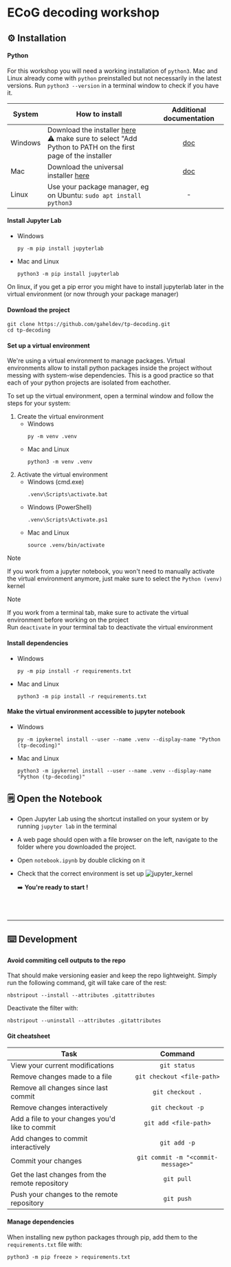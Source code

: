 # ECoG decoding workshop

## ⚙️ Installation

#### Python

For this workshop you will need a working installation of `python3`.
Mac and Linux already come with `python` preinstalled but not necessarily in the latest versions. Run `python3 --version` in a terminal window to check if you have it.

| System | How to install | Additional documentation |
| ---   |  --- | :---: |
| Windows | Download the installer [here](https://www.python.org/ftp/python/3.12.2/python-3.12.2-amd64.exe) <br/> ⚠️ make sure to select "Add Python to PATH on the first page of the installer| [doc](https://docs.python.org/3/using/windows.html) |
| Mac | Download the universal installer [here](https://www.python.org/ftp/python/3.12.2/python-3.12.2-macos11.pkg) | [doc](https://docs.python.org/3/using/mac.html) |
| Linux | Use your package manager, eg on Ubuntu: `sudo apt install python3` | - |


#### Install Jupyter Lab

   + Windows
     ```
     py -m pip install jupyterlab
     ```
   + Mac and Linux
     ```
     python3 -m pip install jupyterlab
     ```

   On linux, if you get a pip error you might have to install jupyterlab later in the virtual environment (or now through your package manager)
          
#### Download the project

```
git clone https://github.com/gaheldev/tp-decoding.git
cd tp-decoding
```


#### Set up a virtual environment

We're using a virtual environment to manage packages. Virtual environments allow to install python packages inside the project without messing with system-wise dependencies.
This is a good practice so that each of your python projects are isolated from eachother.

To set up the virtual environment, open a terminal window and follow the steps for your system:

1. Create the virtual environment
   + Windows
      ```
      py -m venv .venv
      ```
   + Mac and Linux
     ```
     python3 -m venv .venv
     ```
2. Activate the virtual environment
   + Windows (cmd.exe)
      ```
     .venv\Scripts\activate.bat
      ```
   + Windows (PowerShell)
      ```
     .venv\Scripts\Activate.ps1
      ```
   + Mac and Linux
     ```
     source .venv/bin/activate 
     ```

     
> [!NOTE]
> If you work from a jupyter notebook, you won't need to manually activate the virtual environment anymore, just make sure to select the `Python (venv)` kernel

> [!NOTE]
> If you work from a terminal tab, make sure to activate the virtual environment before working on the project <br/>
> Run `deactivate` in your terminal tab to deactivate the virtual environment

#### Install dependencies

   + Windows
     ```
     py -m pip install -r requirements.txt
     ```
   + Mac and Linux
     ```
     python3 -m pip install -r requirements.txt
     ```

#### Make the virtual environment accessible to jupyter notebook

   + Windows
     ```
     py -m ipykernel install --user --name .venv --display-name "Python (tp-decoding)"
     ```
   + Mac and Linux
     ```
     python3 -m ipykernel install --user --name .venv --display-name "Python (tp-decoding)"
     ```

## 🗒️ Open the Notebook

+ Open Jupyter Lab using the shortcut installed on your system or by running `jupyter lab` in the terminal
+ A web page should open with a file browser on the left, navigate to the folder where you downloaded the project.
+ Open `notebook.ipynb` by double clicking on it
+ Check that the correct environment is set up
  ![jupyter_kernel](https://github.com/gaheldev/tp-decoding/assets/78329601/9fb9795b-1591-49a4-a021-3b15149ae07e)

   ➡️ **You're ready to start !**

<br> <br/>

---
## ⌨️ Development

#### Avoid commiting cell outputs to the repo

That should make versioning easier and keep the repo lightweight.
Simply run the following command, git will take care of the rest:
```
nbstripout --install --attributes .gitattributes
```

Deactivate the filter with:
```
nbstripout --uninstall --attributes .gitattributes
```

#### Git cheatsheet

| Task | Command |
| --- | :---: |
| View your current modifications | `git status` |
| Remove changes made to a file | `git checkout <file-path>` |
| Remove all changes since last commit | `git checkout .` |
| Remove changes interactively | `git checkout -p` |
| Add a file to your changes you'd like to commit | `git add <file-path>` |
| Add changes to commit interactively | `git add -p` |
| Commit your changes | `git commit -m "<commit-message>"` |
| Get the last changes from the remote repository | `git pull` |
| Push your changes to the remote repository | `git push` |


#### Manage dependencies

When installing new python packages through pip, add them to the `requirements.txt` file with:
```
python3 -m pip freeze > requirements.txt
```
